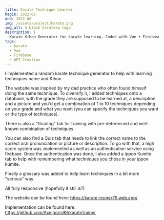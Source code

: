 ```yaml
---
title: Karate Technique Learner
begin: 2022-05
end: 2022-08
img: /assets/project/karate.png
img_alt: A black karateka logo 
description: |
  Karate Kihon Generator for karate learning. Coded with Vue + Firebase!
tags:
  - Karate
  - Vue
  - Firebase
  - API Creation
---
```

I implemented a random karate technique generator to help with learning techniques name and Kihon.

The website was inspired by my dad practice who often found himself doing the same technique. To diversify it, I added techniques onto a database, with the grade they are supposed to be learned at, a description and a picture and you'd get a combination of 1 to 10 techniques depending on your grade and what you want (you can specify the techniques you want or the type of techniques).

There is also a "Grading" tab for training with pre-determined and well-known combination of techniques.

You can also find a Quiz tab that needs to link the correct name to the correct oral pronunciation or picture or description. To go with that, a high score system was implemented as well as an authentication service using firebase. Once the authentication was done, I also added a Ippon Kumite tab to help with remembering what techniques you chose in your ippon kumite.

Finally a glossary was added to help learn techniques in a bit more "serious" way.

All fully responsive (hopefully it still is?)

The website can be found here: <https://karate-trainer79.web.app/>

Implementation can be found here: <https://github.com/Axelgoris99/karateTrainer>
